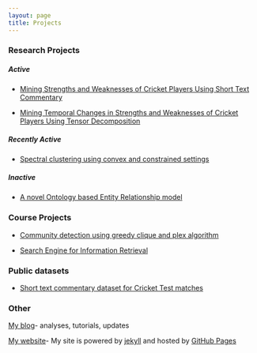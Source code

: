 ```yaml
---
layout: page
title: Projects
---
```


### Research Projects

##### *Active*

- [Mining Strengths and Weaknesses of Cricket Players Using Short Text Commentary](/projects/weakness)

- [Mining Temporal Changes in Strengths and Weaknesses of Cricket Players Using Tensor Decomposition](/projects/weaknesstime)

##### *Recently Active* 

- [Spectral clustering using convex and constrained settings](/projects/spectralclustering)


##### *Inactive* 

- [A novel Ontology based Entity Relationship model](/projects/ontology)

### Course Projects

- [Community detection using greedy clique and plex algorithm](/projects/clique)

- [Search Engine for Information Retrieval](/projects/searchengine)


### Public datasets

- [Short text commentary dataset for Cricket Test matches](/projects/commentarydata)

### Other

[My blog](/blog)- analyses, tutorials, updates 

<a target="_blank" href="https://github.com/swarup-rj/swarup-rj.github.io">My website</a>- My site is powered by <a target="_blank" href="https://jekyllrb.com/">jekyll</a> and hosted by <a target="_blank" href="https://pages.github.com/">GitHub Pages</a>

